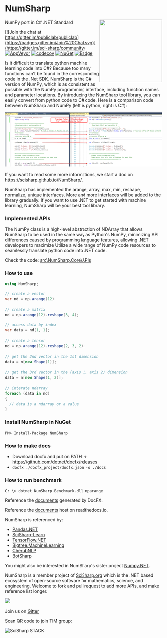 # NumSharp

NumPy port in C# .NET Standard<a href="http://scisharpstack.org"><img src="https://github.com/SciSharp/SciSharp/blob/master/art/scisharp_badge.png" width="200" height="200" align="right" /></a>

[![Join the chat at https://gitter.im/publiclab/publiclab](https://badges.gitter.im/Join%20Chat.svg)](https://gitter.im/sci-sharp/community)
[![AppVeyor](https://ci.appveyor.com/api/projects/status/bmaauxd9rx5lsq9i?svg=true)](https://ci.appveyor.com/project/Haiping-Chen/numsharp)
[![codecov](https://codecov.io/gh/SciSharp/NumSharp/branch/master/graph/badge.svg)](https://codecov.io/gh/SciSharp/NumSharp)
[![NuGet](https://img.shields.io/nuget/dt/NumSharp.svg)](https://www.nuget.org/packages/NumSharp)
[![Badge](https://img.shields.io/badge/link-996.icu-red.svg)](https://996.icu/#/en_US)

Is it difficult to translate python machine learning code into C#? Because too many functions can’t be found in the corresponding code in the .Net SDK. NumSharp is the C# version of NumPy, which is as consistent as possible with the NumPy programming interface, including function names and parameter locations. By introducing the NumSharp tool library, you can easily convert from python code to C# code. Here is a comparison code between NumSharp and NumPy (left is python, right is C#):

![comparision](docfx_project/images/python-csharp-comparision.png)

If you want to read some more informations, we start a doc on https://scisharp.github.io/NumSharp/.

NumSharp has implemented the arange, array, max, min, reshape, normalize, unique interfaces. More and more interfaces will be added to the library gradually. If you want to use .NET to get started with machine learning, NumSharp will be your best tool library.

### Implemented APIs

The NumPy class is a high-level abstraction of NDArray that allows NumSharp to be used in the same way as Python's NumPy, minimizing API differences caused by programming language features, allowing .NET developers to maximize Utilize a wide range of NumPy code resources to seamlessly translate python code into .NET code.

Check the code: [src\NumSharp.Core\APIs](src\NumSharp.Core\APIs)

### How to use
```cs
using NumSharp;
```
```cs
// create a vector
var nd = np.arange(12)

// create a matrix
nd = np.arange(12).reshape(3, 4);

// access data by index
var data = nd[1, 1];

// create a tensor
nd = np.arange(12).reshape(2, 3, 2);

// get the 2nd vector in the 1st dimension
data = n[new Shape(1)];

// get the 3rd vector in the (axis 1, axis 2) dimension
data = n[new Shape(1, 2)];

// interate ndarray
foreach (data in nd)
{
  // data is a ndarray or a value
}
```

### Install NumSharp in NuGet
```
PM> Install-Package NumSharp
```

### How to make docs
- Download docfx and put on PATH &rarr; https://github.com/dotnet/docfx/releases
- ```docfx ./docfx_project/docfx.json -o ./docs```

### How to run benchmark
```
C: \> dotnet NumSharp.Benchmark.dll nparange
```
Reference the [documents](https://scisharp.github.io/NumSharp) generated by DocFX.

Reference the [documents](https://numsharp.readthedocs.io) host on readthedocs.io.

NumSharp is referenced by:
* [Pandas.NET](https://github.com/SciSharp/Pandas.NET)
* [SciSharp-Learn](https://github.com/SciSharp/scisharp-learn)
* [TensorFlow.NET](https://github.com/SciSharp/TensorFlow.NET)
* [Bigtree.MachineLearning](https://github.com/Oceania2018/Bigtree.MachineLearning)
* [CherubNLP](https://github.com/Oceania2018/CherubNLP)
* [BotSharp](https://github.com/dotnetcore/BotSharp)

You might also be interested in NumSharp's sister project [Numpy.NET](https://github.com/SciSharp/Numpy.NET).

NumSharp is a member project of [SciSharp.org](https://github.com/SciSharp) which is the .NET based ecosystem of open-source software for mathematics, science, and engineering.
Welcome to fork and pull request to add more APIs, and make reference list longer.

<img src="https://avatars3.githubusercontent.com/u/44989469?s=200&v=4" width="80">

Join us on [Gitter](https://gitter.im/sci-sharp/community)

Scan QR code to join TIM group:

![SciSharp STACK](https://raw.githubusercontent.com/SciSharp/TensorFlow.NET/master/docs/TIM.jpg)
